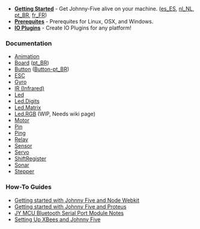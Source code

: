 - **[Getting Started](https://github.com/rwldrn/johnny-five/wiki/Getting-Started)** - Get Johnny-Five alive on your machine. ([es_ES][], [nl_NL][], [pt_BR][], [fr_FR][])
- **[Prerequites](https://github.com/rwaldron/johnny-five/wiki/Prerequites)** - Prerequites for Linux, OSX, and Windows.
- **[IO Plugins](https://github.com/rwaldron/johnny-five/wiki/IO-Plugins)** - Create IO Plugins for any platform!

[es_ES]: https://github.com/rwaldron/johnny-five/wiki/Getting-Started-es_ES
[nl_NL]: https://github.com/rwaldron/johnny-five/wiki/Getting-Started-nl_NL
[pt_BR]: https://github.com/rwaldron/johnny-five/wiki/Getting-Started-pt_BR
[fr_FR]: https://github.com/rwaldron/johnny-five/wiki/Getting-Started-fr_FR

### Documentation 
- [Animation](https://github.com/rwldrn/johnny-five/wiki/Animation)
- [Board](https://github.com/rwldrn/johnny-five/wiki/Board) ([pt_BR][])
- [Button](https://github.com/rwaldron/johnny-five/wiki/Button) ([Button-pt_BR][])
- [ESC](https://github.com/rwaldron/johnny-five/wiki/ESC)
- [Gyro](https://github.com/rwaldron/johnny-five/wiki/Gyro)
- [IR (Infrared)](https://github.com/rwldrn/johnny-five/wiki/Infrared)
- [Led](https://github.com/rwldrn/johnny-five/wiki/Led)
- [Led.Digits](https://github.com/rwaldron/johnny-five/wiki/Led.Digits)
- [Led.Matrix](https://github.com/rwaldron/johnny-five/wiki/Led.Matrix)
- [Led.RGB](https://github.com/rwaldron/johnny-five/blob/master/docs/led-rgb.md) (WIP, Needs wiki page)
- [Motor](https://github.com/rwldrn/johnny-five/wiki/Motor)
- [Pin](https://github.com/rwldrn/johnny-five/wiki/Pin)
- [Ping](https://github.com/rwldrn/johnny-five/wiki/Ping)
- [Relay](https://github.com/rwaldron/johnny-five/wiki/Relay)
- [Sensor](https://github.com/rwldrn/johnny-five/wiki/Sensor)
- [Servo](https://github.com/rwldrn/johnny-five/wiki/Servo)
- [ShiftRegister](https://github.com/rwaldron/johnny-five/wiki/ShiftRegister)
- [Sonar](https://github.com/rwldrn/johnny-five/wiki/Sonar)
- [Stepper](https://github.com/rwldrn/johnny-five/wiki/Stepper)

[pt_BR]: https://github.com/rwaldron/johnny-five/wiki/Board-pt_BR
[Button-pt_BR]: https://github.com/rwaldron/johnny-five/wiki/Button-pt_BR

### How-To Guides
- [Getting started with Johnny Five and Node Webkit](https://github.com/rwaldron/johnny-five/wiki/Getting-started-with-Johnny-Five-and-Node-Webkit)
- [Getting started with Johnny Five and Proteus](https://github.com/rwaldron/johnny-five/wiki/Getting-started-with-Johnny-Five-and-Proteus)
- [JY MCU Bluetooth Serial Port Module Notes](https://github.com/rwldrn/johnny-five/wiki/JY-MCU-Bluetooth-Serial-Port-Module-Notes)
- [Setting Up XBees and Johnny Five](https://github.com/rwaldron/johnny-five/wiki/Setting-Up-XBees-and-Johnny-Five)


